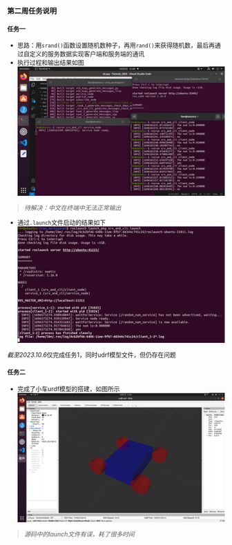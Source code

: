 ### 第二周任务说明
#### 任务一
+ 思路：用```srand()```函数设置随机数种子，再用```rand()```来获得随机数，最后再通过自定义的服务数据实现客户端和服务端的通讯
+ 执行过程和输出结果如图
![Alt text](./../../image/week_2/image_1_1.png)
>*待解决：中文在终端中无法正常输出*
+ 通过```.launch```文件启动的结果如下
![Alt text](./../../image/week_2/image_1_2.png)

*截至2023.10.6*仅完成任务1，同时udrf模型文件，但仍存在问题

#### 任务二
+ 完成了小车urdf模型的搭建，如图所示
![Alt text](./../../image/week_2/image_2_1.png)
>*源码中的launch文件有误，耗了很多时间*